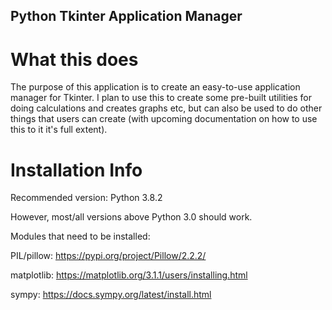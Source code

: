## Python Tkinter Application Manager

# What this does

The purpose of this application is to create an
easy-to-use application manager for Tkinter. I plan to
use this to create some pre-built utilities for doing
calculations and creates graphs etc, but can also be
used to do other things that users can create (with
upcoming documentation on how to use this to it it's
full extent).

# Installation Info

Recommended version: Python 3.8.2

However, most/all versions above Python 3.0 should work.

Modules that need to be installed:

PIL/pillow: https://pypi.org/project/Pillow/2.2.2/

matplotlib: https://matplotlib.org/3.1.1/users/installing.html

sympy: https://docs.sympy.org/latest/install.html
